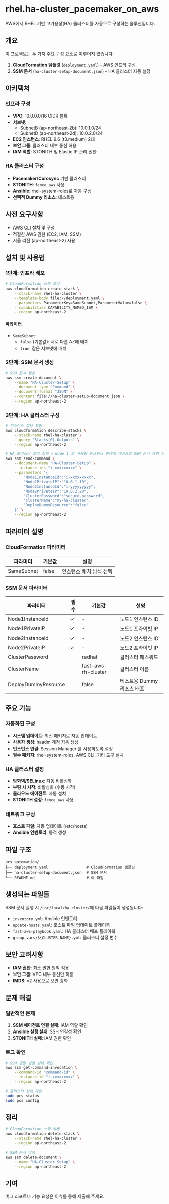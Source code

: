 # rhel.ha-cluster_pacemaker_on_aws

AWS에서 RHEL 기반 고가용성(HA) 클러스터를 자동으로 구성하는 솔루션입니다.

## 개요

이 프로젝트는 두 가지 주요 구성 요소로 이루어져 있습니다:
1. **CloudFormation 템플릿** (`deployment.yaml`) - AWS 인프라 구성
2. **SSM 문서** (`ha-cluster-setup-document.json`) - HA 클러스터 자동 설정

## 아키텍처

### 인프라 구성
- **VPC**: 10.0.0.0/16 CIDR 블록
- **서브넷**: 
  - SubnetB (ap-northeast-2b): 10.0.1.0/24
  - SubnetD (ap-northeast-2d): 10.0.2.0/24
- **EC2 인스턴스**: RHEL 9.6 (t3.medium) 2대
- **보안 그룹**: 클러스터 내부 통신 허용
- **IAM 역할**: STONITH 및 Elastic IP 관리 권한

### HA 클러스터 구성
- **Pacemaker/Corosync** 기반 클러스터
- **STONITH**: `fence_aws` 사용
- **Ansible**: rhel-system-roles로 자동 구성
- **선택적 Dummy 리소스**: 테스트용

## 사전 요구사항

- AWS CLI 설치 및 구성
- 적절한 AWS 권한 (EC2, IAM, SSM)
- 서울 리전 (ap-northeast-2) 사용

## 설치 및 사용법

### 1단계: 인프라 배포

```bash
# CloudFormation 스택 생성
aws cloudformation create-stack \
    --stack-name rhel-ha-cluster \
    --template-body file://deployment.yaml \
    --parameters ParameterKey=SameSubnet,ParameterValue=false \
    --capabilities CAPABILITY_NAMED_IAM \
    --region ap-northeast-2
```

#### 파라미터
- `SameSubnet`: 
  - `false` (기본값): 서로 다른 AZ에 배치
  - `true`: 같은 서브넷에 배치

### 2단계: SSM 문서 생성

```bash
# SSM 문서 생성
aws ssm create-document \
    --name "HA-Cluster-Setup" \
    --document-type "Command" \
    --document-format "JSON" \
    --content file://ha-cluster-setup-document.json \
    --region ap-northeast-2
```

### 3단계: HA 클러스터 구성

```bash
# 인스턴스 정보 확인
aws cloudformation describe-stacks \
    --stack-name rhel-ha-cluster \
    --query 'Stacks[0].Outputs' \
    --region ap-northeast-2

# HA 클러스터 설정 실행 > Node 1 로 사용될 인스턴스 한대에 대상으로 SSM 문서 명령 실행
aws ssm send-command \
    --document-name "HA-Cluster-Setup" \
    --instance-ids "i-xxxxxxxxx" \
    --parameters '{
        "Node1InstanceId":"i-xxxxxxxxx",
        "Node1PrivateIP":"10.0.1.10",
        "Node2InstanceId":"i-yyyyyyyyy",
        "Node2PrivateIP":"10.0.2.20",
        "ClusterPassword":"secure-password",
        "ClusterName":"my-ha-cluster",
        "DeployDummyResource":"false"
    }' \
    --region ap-northeast-2
```

## 파라미터 설명

### CloudFormation 파라미터
| 파라미터 | 기본값 | 설명 |
|----------|--------|------|
| SameSubnet | false | 인스턴스 배치 방식 선택 |

### SSM 문서 파라미터
| 파라미터 | 필수 | 기본값 | 설명 |
|----------|------|--------|------|
| Node1InstanceId | ✓ | - | 노드1 인스턴스 ID |
| Node1PrivateIP | ✓ | - | 노드1 프라이빗 IP |
| Node2InstanceId | ✓ | - | 노드2 인스턴스 ID |
| Node2PrivateIP | ✓ | - | 노드2 프라이빗 IP |
| ClusterPassword | | redhat | 클러스터 패스워드 |
| ClusterName | | fast-aws-rh-cluster | 클러스터 이름 |
| DeployDummyResource | | false | 테스트용 Dummy 리소스 배포 |

## 주요 기능

### 자동화된 구성
- **시스템 업데이트**: 최신 패키지로 자동 업데이트
- **사용자 생성**: haadm 계정 자동 생성
- **인스턴스 연결**: Session Manager 를 사용하도록 설정
- **필수 패키지**: rhel-system-roles, AWS CLI, 기타 도구 설치

### HA 클러스터 설정
- **방화벽/SELinux**: 자동 비활성화
- **부팅 시 시작**: 비활성화 (수동 시작)
- **클라우드 에이전트**: 자동 설치
- **STONITH 설정**: `fence_aws` 사용

### 네트워크 구성
- **호스트 파일**: 자동 업데이트 (/etc/hosts)
- **Ansible 인벤토리**: 동적 생성

## 파일 구조

```
pcs_automation/
├── deployment.yaml                 # CloudFormation 템플릿
├── ha-cluster-setup-document.json  # SSM 문서
└── README.md                       # 이 파일
```

## 생성되는 파일들

SSM 문서 실행 시 `/usr/local/ha_cluster/`에 다음 파일들이 생성됩니다:

- `inventory.yml`: Ansible 인벤토리
- `update-hosts.yaml`: 호스트 파일 업데이트 플레이북
- `fast-aws-playbook.yaml`: HA 클러스터 배포 플레이북
- `group_vars/${CLUSTER_NAME}.yml`: 클러스터 설정 변수

## 보안 고려사항

- **IAM 권한**: 최소 권한 원칙 적용
- **보안 그룹**: VPC 내부 통신만 허용
- **IMDS**: v2 사용으로 보안 강화

## 문제 해결

### 일반적인 문제
1. **SSM 에이전트 연결 실패**: IAM 역할 확인
2. **Ansible 실행 실패**: SSH 연결성 확인
3. **STONITH 실패**: IAM 권한 확인

### 로그 확인
```bash
# SSM 명령 실행 상태 확인
aws ssm get-command-invocation \
    --command-id "command-id" \
    --instance-id "i-xxxxxxxxx" \
    --region ap-northeast-2

# 클러스터 상태 확인
sudo pcs status
sudo pcs config
```

## 정리

```bash
# CloudFormation 스택 삭제
aws cloudformation delete-stack \
    --stack-name rhel-ha-cluster \
    --region ap-northeast-2

# SSM 문서 삭제
aws ssm delete-document \
    --name "HA-Cluster-Setup" \
    --region ap-northeast-2
```

## 기여

버그 리포트나 기능 요청은 이슈를 통해 제출해 주세요.
